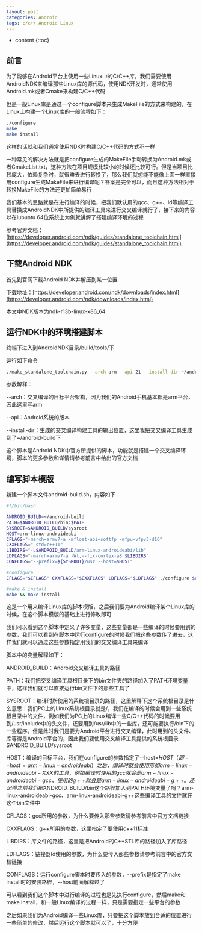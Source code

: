 ```yaml
---
layout: post
categories: Android
tags: c/c++ Android Linux
---
```


* content
{:toc}

## 前言

为了能够在Android平台上使用一些Linux中的C/C++库，我们需要使用AndroidNDK来编译那些Linux库的源代码，使用NDK开发时，通常使用Android.mk或者Cmake来构建C/C++代码

但是一般Linux库是通过一个configure脚本来生成MakeFile的方式来构建的，在Linux上构建一个Linux库的一般流程如下：

```bash
./configure
make
make install
```

这样的话就和我们通常使用NDK时构建C/C++代码的方式不一样

一种常见的解决方法就是把configure生成的MakeFile手动转换为Android.mk或者CmakeList.txt，这种方法在项目规模比较小的时候还比较可行。但是当项目比较庞大，依赖复杂时，就很难去进行转换了，那么我们就想能不能像上面一样直接用configure生成MakeFile来进行编译呢？答案是完全可以，而且这种方法相对于转换MakeFile的方法还更加简单易行

我们基本的思路就是在进行编译的时候，把我们默认用的gcc、g++、ld等编译工具替换成AndroidNDK中所提供的编译工具来进行交叉编译就行了，接下来的内容以在lubuntu 64位系统上为例就讲解了搭建编译环境的过程

参考官方文档：[https://developer.android.com/ndk/guides/standalone_toolchain.html](https://developer.android.com/ndk/guides/standalone_toolchain.html)


## 下载Android NDK

首先到官网下载Android NDK并解压到某一位置

下载地址：[https://developer.android.com/ndk/downloads/index.html](https://developer.android.com/ndk/downloads/index.html)

本文中NDK版本为ndk-r13b-linux-x86_64


## 运行NDK中的环境搭建脚本

终端下进入到AndroidNDK目录/build/tools/下

运行如下命令

```bash
./make_standalone_toolchain.py --arch arm --api 21 --install-dir ~/android-build
```

参数解释：

--arch：交叉编译的目标平台架构，因为我们的Android手机基本都是arm平台，因此这里写arm

--api：Android系统的版本

--install-dir：生成的交叉编译构建工具的输出位置，这里我把交叉编译工具生成到了~/android-build下

这个脚本是Android NDK中官方所提供的脚本，功能就是搭建一个交叉编译环境，脚本的更多参数和详情请参考前言中给出的官方文档


## 编写脚本模版

新建一个脚本文件android-build.sh，内容如下：
```bash
#!/bin/bash

ANDROID_BUILD=~/android-build
PATH=$ANDROID_BUILD/bin:$PATH
SYSROOT=$ANDROID_BUILD/sysroot
HOST=arm-linux-androideabi
CFLAGS="-march=armv7-a -mfloat-abi=softfp -mfpu=vfpv3-d16"
CXXFLAGS="-std=c++11"
LIBDIRS="-L$ANDROID_BUILD/arm-linux-androideabi/lib"
LDFLAGS="-march=armv7-a -Wl,--fix-cortex-a8 $LIBDIRS"
CONFLAGS="--prefix=${SYSROOT}/usr --host=$HOST"

#configure
CFLAGS="$CFLAGS" CXXFLAGS="$CXXFLAGS" LDFLAGS="$LDFLAGS" ./configure $CONFLAGS &&

#make & install
make && make install
```

这是一个用来编译Linux库的脚本模版，之后我们要为Android编译某个Linux库的时候，在这个脚本模版的基础上进行修改即可

我们可以看到这个脚本中定义了许多变量，这些变量都是一些编译的时候要用到的参数，我们可以看到在脚本中运行configure的时候我们把这些参数传了进去，这样我们就可以通过这些参数指定用我们的交叉编译工具来编译

脚本中的变量解释如下：

ANDROID_BUILD：Android交叉编译工具的路径

PATH：我们把交叉编译工具根目录下的bin文件夹的路径加入了PATH环境变量中，这样我们就可以直接运行bin文件下的那些工具了

SYSROOT：编译时所使用的系统根目录的路径，这里解释下这个系统根目录是什么意思：我们PC上的Linux系统根目录就是/，我们在编译的时候会用到一些系统根目录中的文件，例如我们为PC上的Linux编译一些C/C++代码的时候要用到/usr/include中的头文件，还要用到/usr/lib中的一些库，还可能要执行/bin下的一些程序。但是此时我们是要为Android平台进行交叉编译，此时用到的头文件、库等得是Android平台的，因此我们要使用交叉编译工具提供的系统根目录$ANDROID_BUILD/sysroot

HOST：编译的目标平台，我们在configure的参数指定了--host=$HOST（即--host=arm-linux-androideabi）之后，编译时就会使用形如arm-linux-androideabi-XXX的工具，例如编译时使用的gcc就会是arm-linux-androideabi-gcc，使用的g++就会是arm-linux-androideabi-g++。还记得之前我们把$ANDROID_BUILD/bin这个路径加入到PATH环境变量了吗？arm-linux-androideabi-gcc、arm-linux-androideabi-g++这些编译工具的文件就在这个bin文件中

CFLAGS：gcc所用的参数，为什么要传入那些参数请参考前言中官方文档链接

CXXFLAGS：g++所用的参数，这里指定了要使用c++11标准

LIBDIRS：库文件的路径，这里是把Android的C++STL库的路径加入了库路径

LDFLAGS：链接器ld使用的参数，为什么要传入那些参数请参考前言中的官方文档链接

CONFLAGS：运行configure脚本时要传入的参数，--prefix是指定了make install时的安装路径，--host前面解释过了

可以看到我们这个脚本中进行编译的过程也是先执行configure，然后make和make install，和一般Linux编译的过程一样，只是需要指定一些平台的参数

之后如果我们为Android编译一些Linux库，只要把这个脚本放到合适的位置进行一些简单的修改，然后运行这个脚本就可以了，十分方便
